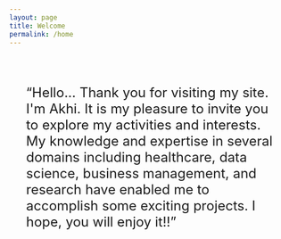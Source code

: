 ```yaml
---
layout: page
title: Welcome
permalink: /home
---
```

<div style="display:table-cell; vertical-align: middle;
 padding:30px;


color:black; font-size: 24px; width: 666px; height:266px;x;  border-radius:100px">

<p><q>Hello...  
Thank you for visiting my site. I'm Akhi. It is my pleasure to invite you to explore my activities and interests. My knowledge and expertise in several domains including healthcare, data science, business management, and research have enabled me to accomplish some exciting projects. I hope, you will enjoy it!!</q> </p>

</div>

<!--<html>
   <head>
   </head>

   <body>
      <div style = "position:fixed; top:-30px;">
         **Hello...**  
Thank you for visiting my site. I'm Akhi. It is my pleasure to invite you to explore my activities and interests. My knowledge and expertise in several domains including healthcare, data science, business management, and research have enabled me to accomplish some exciting projects. I hope, you will enjoy it!!
      </div>
   </body>
</html>-->
 

<!--**Purelog** is a responsive, sidebar theme for the popular JAMstack generator Jekyll that only uses the minimal [**Pure.css** framework](https://github.com/pure-css/pure) (hence the name!), while still following the best practices possible for accessibility and search-engine optimization.

I created this after finishing [Watery](https://github.com/brennanbrown/watery) (which this theme is built off of), as a way to add more functionality and design while still remaining as lightweight as possible.

This project is aimed towards those looking for an interesting theme for Jekyll that has features that aren't found commonly elsewhere, which I'll list down below.

### Features

Here are a few interesting features of this Jekyll theme:

- A fully customizable and empty `_BLANK_config.yml` to make getting up-and-running easy.
- A speedy, on-site search function using [Simply Jekyll Search](https://github.com/christian-fei/Simple-Jekyll-Search).
- Custom collections for different types of material (note-taking, journal writing, etc.)
- An auto-generating archive page that displays all entries from _all_ collections.
- Having a `_pages` collection for easier organization.
- An author bio at the end of each post. (Located in `_inclues/author.html`)
- Full Rouge support for syntax highlighting. (Currently using `base16.solarized.light`)
- Auto-generated RSS feed, sitemap, accessibility features, and search-engine optimization.

You can find out more info about customizing your Jekyll theme, as well as basic Jekyll usage documentation at [jekyllrb.com](https://jekyllrb.com/)

You can find the source code for Jekyll at GitHub:
[jekyll][jekyll-organization] /
[jekyll](https://github.com/jekyll/jekyll)

[jekyll-organization]: https://github.com/jekyll-->

